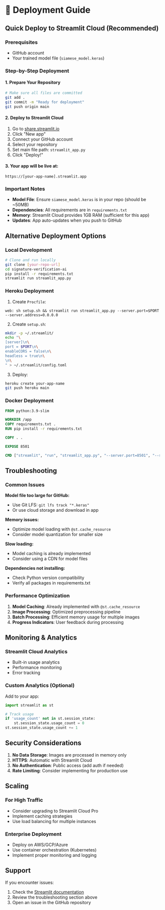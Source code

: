 # 🚀 Deployment Guide

## Quick Deploy to Streamlit Cloud (Recommended)

### Prerequisites
- GitHub account
- Your trained model file (`siamese_model.keras`)

### Step-by-Step Deployment

#### 1. Prepare Your Repository
```bash
# Make sure all files are committed
git add .
git commit -m "Ready for deployment"
git push origin main
```

#### 2. Deploy to Streamlit Cloud
1. Go to [share.streamlit.io](https://share.streamlit.io)
2. Click "New app"
3. Connect your GitHub account
4. Select your repository
5. Set main file path: `streamlit_app.py`
6. Click "Deploy!"

#### 3. Your app will be live at:
`https://[your-app-name].streamlit.app`

### Important Notes
- **Model File**: Ensure `siamese_model.keras` is in your repo (should be ~50MB)
- **Dependencies**: All requirements are in `requirements.txt`
- **Memory**: Streamlit Cloud provides 1GB RAM (sufficient for this app)
- **Updates**: App auto-updates when you push to GitHub

## Alternative Deployment Options

### Local Development
```bash
# Clone and run locally
git clone [your-repo-url]
cd signature-verification-ai
pip install -r requirements.txt
streamlit run streamlit_app.py
```

### Heroku Deployment
1. Create `Procfile`:
```
web: sh setup.sh && streamlit run streamlit_app.py --server.port=$PORT --server.address=0.0.0.0
```

2. Create `setup.sh`:
```bash
mkdir -p ~/.streamlit/
echo "\
[server]\n\
port = $PORT\n\
enableCORS = false\n\
headless = true\n\
\n\
" > ~/.streamlit/config.toml
```

3. Deploy:
```bash
heroku create your-app-name
git push heroku main
```

### Docker Deployment
```dockerfile
FROM python:3.9-slim

WORKDIR /app
COPY requirements.txt .
RUN pip install -r requirements.txt

COPY . .

EXPOSE 8501

CMD ["streamlit", "run", "streamlit_app.py", "--server.port=8501", "--server.address=0.0.0.0"]
```

## Troubleshooting

### Common Issues

**Model file too large for GitHub:**
- Use Git LFS: `git lfs track "*.keras"`
- Or use cloud storage and download in app

**Memory issues:**
- Optimize model loading with `@st.cache_resource`
- Consider model quantization for smaller size

**Slow loading:**
- Model caching is already implemented
- Consider using a CDN for model files

**Dependencies not installing:**
- Check Python version compatibility
- Verify all packages in requirements.txt

### Performance Optimization

1. **Model Caching**: Already implemented with `@st.cache_resource`
2. **Image Processing**: Optimized preprocessing pipeline
3. **Batch Processing**: Efficient memory usage for multiple images
4. **Progress Indicators**: User feedback during processing

## Monitoring & Analytics

### Streamlit Cloud Analytics
- Built-in usage analytics
- Performance monitoring
- Error tracking

### Custom Analytics (Optional)
Add to your app:
```python
import streamlit as st

# Track usage
if 'usage_count' not in st.session_state:
    st.session_state.usage_count = 0
st.session_state.usage_count += 1
```

## Security Considerations

1. **No Data Storage**: Images are processed in memory only
2. **HTTPS**: Automatic with Streamlit Cloud
3. **No Authentication**: Public access (add auth if needed)
4. **Rate Limiting**: Consider implementing for production use

## Scaling

### For High Traffic
- Consider upgrading to Streamlit Cloud Pro
- Implement caching strategies
- Use load balancing for multiple instances

### Enterprise Deployment
- Deploy on AWS/GCP/Azure
- Use container orchestration (Kubernetes)
- Implement proper monitoring and logging

## Support

If you encounter issues:
1. Check the [Streamlit documentation](https://docs.streamlit.io)
2. Review the troubleshooting section above
3. Open an issue in the GitHub repository